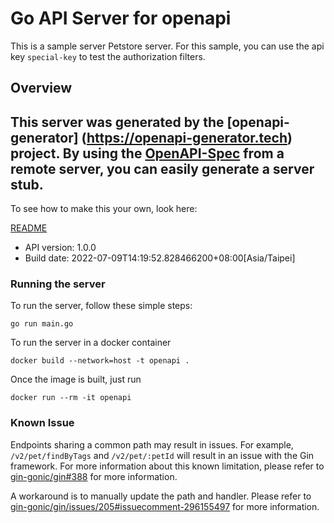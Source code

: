 # Go API Server for openapi

This is a sample server Petstore server. For this sample, you can use the api key `special-key` to test the authorization filters.

## Overview
This server was generated by the [openapi-generator]
(https://openapi-generator.tech) project.
By using the [OpenAPI-Spec](https://github.com/OAI/OpenAPI-Specification) from a remote server, you can easily generate a server stub.
-

To see how to make this your own, look here:

[README](https://openapi-generator.tech)

- API version: 1.0.0
- Build date: 2022-07-09T14:19:52.828466200+08:00[Asia/Taipei]

### Running the server

To run the server, follow these simple steps:

```
go run main.go
```

To run the server in a docker container
```
docker build --network=host -t openapi .
```

Once the image is built, just run
```
docker run --rm -it openapi
```

### Known Issue

Endpoints sharing a common path may result in issues. For example, `/v2/pet/findByTags` and `/v2/pet/:petId` will result in an issue with the Gin framework. For more information about this known limitation, please refer to [gin-gonic/gin#388](https://github.com/gin-gonic/gin/issues/388) for more information.

A workaround is to manually update the path and handler. Please refer to [gin-gonic/gin/issues/205#issuecomment-296155497](https://github.com/gin-gonic/gin/issues/205#issuecomment-296155497) for more information.
